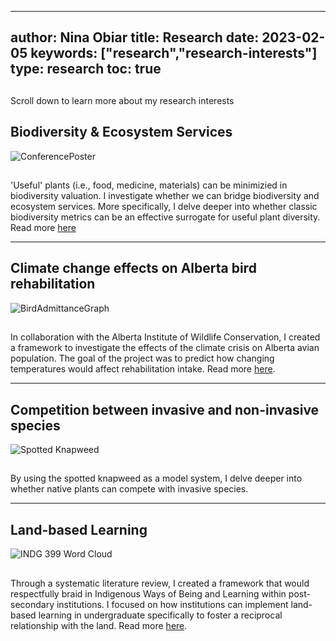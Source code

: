  ---
author: Nina Obiar
title: Research
date: 2023-02-05
keywords: ["research","research-interests"]
type: research
toc: true
---
## 
Scroll down to learn more about my research interests 

## Biodiversity & Ecosystem Services
![ConferencePoster](/Poster_NMO_QCBS.jpg)

##
'Useful' plants (i.e., food, medicine, materials) can be minimizied in biodiversity valuation. I investigate whether we can bridge biodiversity and ecosystem services. More specifically, I delve deeper into whether classic biodiversity metrics can be an effective surrogate for useful plant diversity. Read more [here](https://nph-onlinelibrary-wiley-com.proxy3.library.mcgill.ca/doi/full/10.1002/ppp3.10642)

---

## Climate change effects on Alberta bird rehabilitation
![BirdAdmittanceGraph](/birds.png)

##
In collaboration with the Alberta Institute of Wildlife Conservation, I created a framework to investigate the effects of the climate crisis on Alberta avian population. The goal of the project was to predict how changing temperatures would affect rehabilitation intake. Read more [here]("https://storymaps.arcgis.com/stories/2c794eb1c53e4d03944b99c6d79efe12).

---
## Competition between invasive and non-invasive species
![Spotted Knapweed](/knapweed.png)

##
By using the spotted knapweed as a model system, I delve deeper into whether native plants can compete with invasive species. 

---
## Land-based Learning
![INDG 399 Word Cloud](/WordCloud.jpg)

##
Through a systematic literature review, I created a framework that would respectfully braid in Indigenous Ways of Being and Learning within post-secondary institutions. I focused on how institutions can implement land-based learning in undergraduate specifically to foster a reciprocal relationship with the land. Read more [here](https://cjur.ca/september-2022-volume-7-issue-2/).